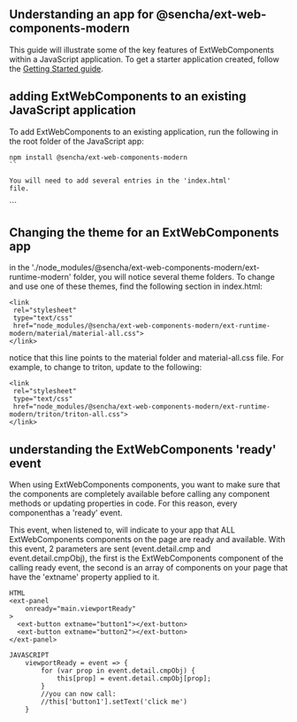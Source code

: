 ## Understanding an app for @sencha/ext-web-components-modern

This guide will illustrate some of the key features of ExtWebComponents within a JavaScript application.
To get a starter application created,
follow the [Getting Started guide](https://github.com/sencha/ext-web-components/blob/ext-web-components-7.1.1/packages/ext-web-components-modern/GETTING_STARTED.md).

## adding ExtWebComponents to an existing JavaScript application

To add ExtWebComponents to an existing application, run the following
in the root folder of the JavaScript app:

```
npm install @sencha/ext-web-components-modern
``

You will need to add several entries in the 'index.html'
file.

```
<script
 src="./node_modules/@sencha/ext-web-components-modern/ext-runtime-modern/modern.engine.js">
</script>
<link
 rel="stylesheet"
 type="text/css"
 href="node_modules/@sencha/ext-web-components-modern/ext-runtime-modern/material/material-all.css">
</link>
```


## Changing the theme for an ExtWebComponents app

in the './node_modules/@sencha/ext-web-components-modern/ext-runtime-modern' folder, you will notice several theme folders.  To change
and use one of these themes, find the following section in index.html:

```
<link
 rel="stylesheet"
 type="text/css"
 href="node_modules/@sencha/ext-web-components-modern/ext-runtime-modern/material/material-all.css">
</link>
```

notice that this line points to the material folder and material-all.css file.  For example, to change to triton, update to the following:

```
<link
 rel="stylesheet"
 type="text/css"
 href="node_modules/@sencha/ext-web-components-modern/ext-runtime-modern/triton/triton-all.css">
</link>
```





## understanding the ExtWebComponents 'ready' event

When using ExtWebComponents components, you want to make sure that the components are completely available
before calling any component methods or updating properties in code.
For this reason, every componenthas a 'ready' event.

This event, when listened to, will indicate to your app that ALL ExtWebComponents components on the page are
ready and available.  With this event, 2 parameters are sent (event.detail.cmp and event.detail.cmpObj), the first is the ExtWebComponents component of
the calling ready event,
the second is an array of components on your page that have the 'extname' property applied to it.

```
HTML
<ext-panel
    onready="main.viewportReady"
>
  <ext-button extname="button1"></ext-button>
  <ext-button extname="button2"></ext-button>
</ext-panel>

JAVASCRIPT
    viewportReady = event => {
        for (var prop in event.detail.cmpObj) {
            this[prop] = event.detail.cmpObj[prop];
        }
        //you can now call:
        //this['button1'].setText('click me')
    }

```
